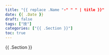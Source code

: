 ```yaml
---
title: "{{ replace .Name "-" " " | title }}"
date: {{ .Date }}
draft: false
tags: ["技"]
categories: ["{{ .Section }}"]
toc: true
---
```


{{ .Section }}